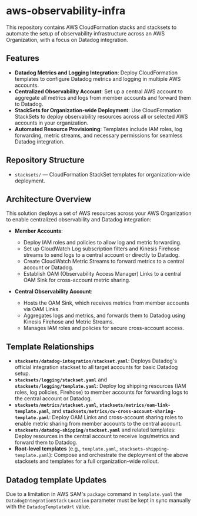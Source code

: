 # aws-observability-infra

This repository contains AWS CloudFormation stacks and stacksets to automate the setup of observability infrastructure across an AWS Organization, with a focus on Datadog integration.

## Features

- **Datadog Metrics and Logging Integration**: Deploy CloudFormation templates to configure Datadog metrics and logging in multiple AWS accounts.
- **Centralized Observability Account**: Set up a central AWS account to aggregate all metrics and logs from member accounts and forward them to Datadog.
- **StackSets for Organization-wide Deployment**: Use CloudFormation StackSets to deploy observability resources across all or selected AWS accounts in your organization.
- **Automated Resource Provisioning**: Templates include IAM roles, log forwarding, metric streams, and necessary permissions for seamless Datadog integration.

## Repository Structure

- `stacksets/` — CloudFormation StackSet templates for organization-wide deployment.

## Architecture Overview

This solution deploys a set of AWS resources across your AWS Organization to enable centralized observability and Datadog integration:

- **Member Accounts**:
  - Deploy IAM roles and policies to allow log and metric forwarding.
  - Set up CloudWatch Log subscription filters and Kinesis Firehose streams to send logs to a central account or directly to Datadog.
  - Create CloudWatch Metric Streams to forward metrics to a central account or Datadog.
  - Establish OAM (Observability Access Manager) Links to a central OAM Sink for cross-account metric sharing.

- **Central Observability Account**:
  - Hosts the OAM Sink, which receives metrics from member accounts via OAM Links.
  - Aggregates logs and metrics, and forwards them to Datadog using Kinesis Firehose and Metric Streams.
  - Manages IAM roles and policies for secure cross-account access.

## Template Relationships

- **`stacksets/datadog-integration/stackset.yaml`**: Deploys Datadog's official integration stackset to all target accounts for basic Datadog setup.
- **`stacksets/logging/stackset.yaml`** and **`stacksets/logging/template.yaml`**: Deploy log shipping resources (IAM roles, log policies, Firehose) to member accounts for forwarding logs to the central account or Datadog.
- **`stacksets/metrics/stackset.yaml`**, **`stacksets/metrics/oam-link-template.yaml`**, and **`stacksets/metrics/cw-cross-account-sharing-template.yaml`**: Deploy OAM Links and cross-account sharing roles to enable metric sharing from member accounts to the central account.
- **`stacksets/datadog-shipping/stackset.yaml`** and related templates: Deploy resources in the central account to receive logs/metrics and forward them to Datadog.
- **Root-level templates** (e.g., `template.yaml`, `stacksets-shipping-template.yaml`): Compose and orchestrate the deployment of the above stacksets and templates for a full organization-wide rollout.

## Datadog template Updates

Due to a limitation in AWS SAM's `package` command in `template.yaml` the `DatadogIntegrationStack` `Location` parameter must be kept in sync manually with the `DatadogTemplateUrl` value.